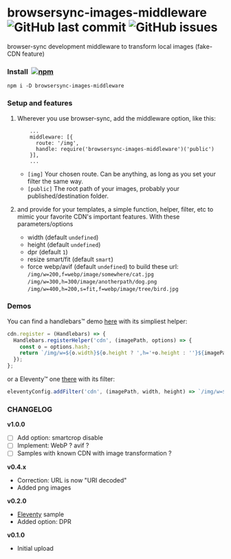 # browsersync-images-middleware  ![GitHub last commit](https://img.shields.io/github/last-commit/tigersway/browsersync-images-middleware?style=flat-square) ![GitHub issues](https://img.shields.io/github/issues/tigersway/browsersync-images-middleware?style=flat-square)

browser-sync development middleware to transform local images (fake-CDN feature)


### Install  [![npm](https://img.shields.io/npm/v/browsersync-images-middleware?style=flat-square)](https://www.npmjs.com/package/browsersync-images-middleware)

```
npm i -D browsersync-images-middleware
```

### Setup and features

1. Wherever you use browser-sync, add the middleware option, like this:
    ```
        ...
        middleware: [{
          route: '/img',
          handle: require('browsersync-images-middleware')('public')
        }],
        ...
    ```
    - `[img]` Your chosen route. Can be anything, as long as you set your filter the same way.
    - `[public]` The root path of your images, probably your published/destination folder.

2. and provide for your templates, a simple function, helper, filter, etc to mimic your favorite CDN's important features.
    With these parameters/options
    - width (default `undefined`)
    - height (default `undefined`)
    - dpr (default `1`)
    - resize smart/fit (default `smart`)
    - force webp/avif (default `undefined`)
    to build these url:
    `/img/w=200,f=webp/image/somewhere/cat.jpg`
    `/img/w=300,h=300/image/anotherpath/dog.png`
    `/img/w=400,h=200,s=fit,f=webp/image/tree/bird.jpg`

### Demos

You can find a handlebars&trade; demo [here](https://github.com/TigersWay/browsersync-images-middleware/tree/main/demo) with its simpliest helper:
```js
cdn.register = (Handlebars) => {
  Handlebars.registerHelper('cdn', (imagePath, options) => {
    const o = options.hash;
    return `/img/w=${o.width}${o.height ? ',h='+o.height : ''}${imagePath}`;
  });
};
```
or a Eleventy&trade; one [there](https://github.com/TigersWay/browsersync-images-middleware/tree/main/11ty-sample) with its filter:
```js
eleventyConfig.addFilter('cdn', (imagePath, width, height) => `/img/w=${width}${height ? ',h='+height : ''}${imagePath}`);
```



### CHANGELOG

**v1.0.0**
- [ ] Add option: smartcrop disable
- [ ] Implement: WebP ? avif ?
- [ ] Samples with known CDN with image transformation ?

**v0.4.x**
- Correction: URL is now "URI decoded"
- Added png images

**v0.2.0**
- [Eleventy](https://www.11ty.dev/) sample
- Added option: DPR

**v0.1.0**
- Initial upload
